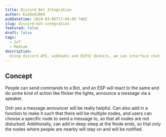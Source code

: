 ```yaml
---
title: Discord Bot Integration 
author: Kiddo42069
pubDatetime: 2024-03-06T17:04:09.740Z
slug: discord-bot-integration
featured: false
draft: false
tags:
  - IoT
  - Medium
description:
  Using discord API, webhooks and ESP32 devkits, we can interface chat commands with real life
---
```


## Concept

People can send commands to a Bot, and an ESP will react to the same and do some kind of action like flicker the lights, announce a message via a speaker. 

Ooh yes a message announcer will be really helpful. Can also add in a function to make it such that there will be multiple nodes, and users can choose a specific node to send a message to, so that all nodes are not disturbed. Additionally, can add in deep sleep at the Node ends, so that only the nodes where people are nearby will stay on and will be notified.
